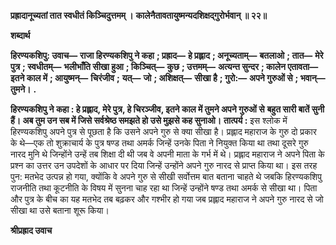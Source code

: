 **प्रह्रादानूच्यतां तात स्वधीतं किञ्चिदुत्तमम् ।** **कालेनैतावतायुष्मन्यदशिक्षद्गुरोर्भवान् ॥ २२॥** 

**शब्दार्थ** 

**हिरण्यकशिपु: उवाच—** **राजा हिरण्यकशिपु ने कहा** **; प्रह्राद—** **हे प्रह्लाद** **; अनूच्यताम्—** **बतलाओ** **; तात—** **मेरे पुत्र** **; स्वधीतम्—** **भलीभाँति सीखा हुआ** **; किञ्चित्—** **कुछ** **; उत्तमम्—** **अत्यन्त सुन्दर** **; कालेन एतावता—** **इतने काल में** **; आयुष्मन्—** **चिरंजीव** **;** **यत्—** **जो** **; अशिक्षत्—** **सीखा है** **; गुरो:—** **अपने गुरुओं से** **; भवान्—** **तुमने।** **.** 

**हिरण्यकशिपु ने कहा : हे प्रह्लाद, मेरे पुत्र, हे चिरञ्जीव, इतने काल में तुमने अपने गुरुओं से** **बहुत सारी बातें सुनी हैं। अब तुम उन सब में जिसे सर्वश्रेष्ठ समझते हो उसे मुझसे कह सुनाओ।** **तात्पर्य :** इस श्लोक में हिरण्यकशिपु अपने पुत्र से पूछता है कि उसने अपने गुरु से क्या सीखा है। प्रह्लाद महाराज के गुरु दो प्रकार के थे—एक तो शुक्राचार्य के पुत्र षण्ड तथा अमर्क जिन्हें उनके पिता ने नियुक्त किया था तथा दूसरे गुरु नारद मुनि थे जिन्होंने उन्हें तब शिक्षा दी थी जब वे अपनी माता के गर्भ में थे। प्रह्लाद महाराज ने अपने पिता के प्रश्न का उत्तर उन उपदेशों के आधार पर दिया जिन्हें उन्होंने अपने गुरु नारद से प्राप्त किया था। इस तरह पुन: मतभेद उत्पन्न हो गया, क्योंकि वे अपने गुरु से सीखी सर्वोत्तम बात बताना चाहते थे जबकि हिरण्यकशिपु राजनीति तथा कूटनीति के विषय में सुनना चाह रहा था जिन्हें उन्होंने षण्ड तथा अमर्क से सीखा था। पिता और पुत्र के बीच का यह मतभेद तब बढ़कर और गश्भीर हो गया जब प्रह्लाद महाराज ने अपने गुरु नारद से जो सीखा था उसे बताना शूरू किया।  

**श्रीप्रह्राद उवाच** 